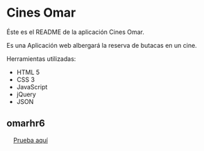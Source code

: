 Cines Omar
==========================

Éste es el README de la aplicación Cines Omar.

Es una Aplicación web albergará la reserva de butacas en un cine.

Herramientas utilizadas:
+ HTML 5
+ CSS 3
+ JavaScript
+ jQuery
+ JSON

omarhr6
--------------------

&nbsp;&nbsp;&nbsp;&nbsp;[Prueba aquí](https://omarhr6.github.io/Cines-Omar/)
